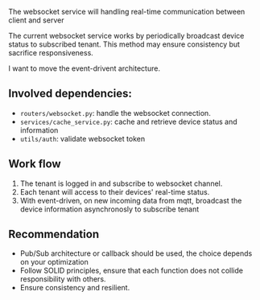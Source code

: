 The websocket service will handling real-time communication between client and server

The current websocket service works by periodically broadcast device status to subscribed tenant. This method may ensure consistency but sacrifice responsiveness.

I want to move the event-drivent architecture.

## Involved dependencies:

- `routers/websocket.py`: handle the websocket connection.
- `services/cache_service.py`: cache and retrieve device status and information
- `utils/auth`: validate websocket token

## Work flow

1. The tenant is logged in and subscribe to websocket channel.
2. Each tenant will access to their devices' real-time status.
3. With event-driven, on new incoming data from mqtt, broadcast the device information asynchronosly to subscribe tenant

## Recommendation

- Pub/Sub architecture or callback should be used, the choice depends on your optimization
- Follow SOLID principles, ensure that each function does not collide responsibility with others.
- Ensure consistency and resilient.